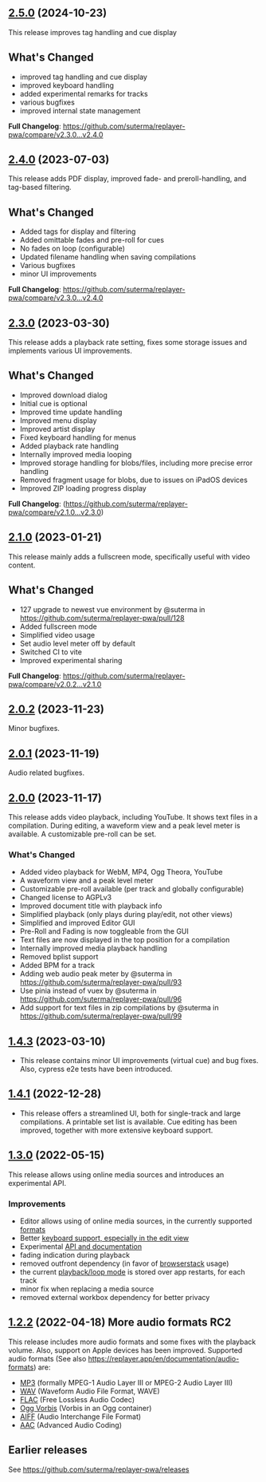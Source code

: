 ## [2.5.0](https://github.com/suterma/replayer-pwa/compare/v2.4.0...v2.5.0) (2024-10-23)

This release improves tag handling and cue display

## What's Changed

-   improved tag handling and cue display
-   improved keyboard handling
-   added experimental remarks for tracks
-   various bugfixes
-   improved internal state management

**Full Changelog**: https://github.com/suterma/replayer-pwa/compare/v2.3.0...v2.4.0

## [2.4.0](https://github.com/suterma/replayer-pwa/compare/v2.3.0...v2.4.0) (2023-07-03)

This release adds PDF display, improved fade- and preroll-handling, and tag-based filtering.

## What's Changed

-   Added tags for display and filtering
-   Added omittable fades and pre-roll for cues
-   No fades on loop (configurable)
-   Updated filename handling when saving compilations
-   Various bugfixes
-   minor UI improvements

**Full Changelog**: https://github.com/suterma/replayer-pwa/compare/v2.3.0...v2.4.0

## [2.3.0](https://github.com/suterma/replayer-pwa/compare/v2.1.0...v2.3.0) (2023-03-30)

This release adds a playback rate setting, fixes some storage issues and implements various UI improvements.

## What's Changed

-   Improved download dialog
-   Initial cue is optional
-   Improved time update handling
-   Improved menu display
-   Improved artist display
-   Fixed keyboard handling for menus
-   Added playback rate handling
-   Internally improved media looping
-   Improved storage handling for blobs/files, including more precise error handling
-   Removed fragment usage for blobs, due to issues on iPadOS devices
-   Improved ZIP loading progress display

**Full Changelog**: (https://github.com/suterma/replayer-pwa/compare/v2.1.0...v2.3.0)

## [2.1.0](https://github.com/suterma/replayer-pwa/compare/v2.0.2...v2.1.0) (2023-01-21)

This release mainly adds a fullscreen mode, specifically useful with video content.

## What's Changed

-   127 upgrade to newest vue environment by @suterma in https://github.com/suterma/replayer-pwa/pull/128
-   Added fullscreen mode
-   Simplified video usage
-   Set audio level meter off by default
-   Switched CI to vite
-   Improved experimental sharing

**Full Changelog**: https://github.com/suterma/replayer-pwa/compare/v2.0.2...v2.1.0

## [2.0.2](https://github.com/suterma/replayer-pwa/compare/v2.0.1...v2.0.2) (2023-11-23)

Minor bugfixes.

## [2.0.1](https://github.com/suterma/replayer-pwa/compare/v2.0.0...v2.0.1) (2023-11-19)

Audio related bugfixes.

## [2.0.0](https://github.com/suterma/replayer-pwa/compare/v1.4.3...v2.0.0) (2023-11-17)

This release adds video playback, including YouTube. It shows text files in a compilation. During editing, a waveform view and a peak level meter is available. A customizable pre-roll can be set.

### What's Changed

-   Added video playback for WebM, MP4, Ogg Theora, YouTube
-   A waveform view and a peak level meter
-   Customizable pre-roll available (per track and globally configurable)
-   Changed license to AGPLv3
-   Improved document title with playback info
-   Simplified playback (only plays during play/edit, not other views)
-   Simplified and improved Editor GUI
-   Pre-Roll and Fading is now toggleable from the GUI
-   Text files are now displayed in the top position for a compilation
-   Internally improved media playback handling
-   Removed bplist support
-   Added BPM for a track
-   Adding web audio peak meter by @suterma in https://github.com/suterma/replayer-pwa/pull/93
-   Use pinia instead of vuex by @suterma in https://github.com/suterma/replayer-pwa/pull/96
-   Add support for text files in zip compilations by @suterma in https://github.com/suterma/replayer-pwa/pull/99

## [1.4.3](https://github.com/suterma/replayer-pwa/compare/v1.4.1...v1.4.3) (2023-03-10)

-   This release contains minor UI improvements (virtual cue) and bug fixes. Also, cypress e2e tests have been introduced.

## [1.4.1](https://github.com/suterma/replayer-pwa/compare/v1.4.0...v1.4.1) (2022-12-28)

-   This release offers a streamlined UI, both for single-track and large compilations. A printable set list is available. Cue editing has been improved, together with more extensive keyboard support.

## [1.3.0](https://github.com/suterma/replayer-pwa/compare/v1.2.2...v1.3.0) (2022-05-15)

This release allows using online media sources and introduces an experimental API.

### Improvements

-   Editor allows using of online media sources, in the currently supported [formats](https://replayer.app/en/documentation/audio-formats)
-   Better [keyboard support, especially in the edit view](https://replayer.app/en/documentation/keyboard-shortcuts#playback-editing-in-the-e)
-   Experimental [API and documentation](https://replayer.app/en/documentation/track-api)
-   fading indication during playback
-   removed outfront dependency (in favor of [browserstack](https://www.browserstack.com/) usage)
-   the current [playback/loop mode](https://replayer.app/en/documentation/loop-modes) is stored over app restarts, for each track
-   minor fix when replacing a media source
-   removed external workbox dependency for better privacy

## [1.2.2](https://github.com/suterma/replayer-pwa/compare/v1.1.0...v1.2.0) (2022-04-18) More audio formats RC2

This release includes more audio formats and some fixes with the playback volume. Also, support on Apple devices has been improved. Supported audio formats (See also https://replayer.app/en/documentation/audio-formats) are:

-   [MP3](https://en.wikipedia.org/wiki/MP3) (formally MPEG-1 Audio Layer III or MPEG-2 Audio Layer III)
-   [WAV](https://en.wikipedia.org/wiki/WAV) (Waveform Audio File Format, WAVE)
-   [FLAC](https://en.wikipedia.org/wiki/FLAC) (Free Lossless Audio Codec)
-   [Ogg Vorbis](https://en.wikipedia.org/wiki/Vorbis) (Vorbis in an Ogg container)
-   [AIFF](https://en.wikipedia.org/wiki/Audio_Interchange_File_Format) (Audio Interchange File Format)
-   [AAC](https://en.wikipedia.org/wiki/Advanced_Audio_Coding) (Advanced Audio Coding)

## Earlier releases

See https://github.com/suterma/replayer-pwa/releases

